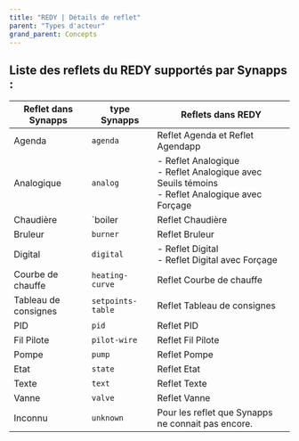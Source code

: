 ```yaml
---
title: "REDY | Détails de reflet"
parent: "Types d'acteur"
grand_parent: Concepts
---
```


## Liste des reflets du REDY supportés par Synapps :


| Reflet dans Synapps | type Synapps | Reflets dans REDY |
|---------------------|------| -------------------|
| Agenda | `agenda` | Reflet Agenda et Reflet Agendapp |
| Analogique | `analog` | - Reflet Analogique<br> - Reflet Analogique avec Seuils témoins<br> - Reflet Analogique avec Forçage |
| Chaudière | `boiler  | Reflet Chaudière |
| Bruleur | `burner` | Reflet Bruleur |
| Digital | `digital` | - Reflet Digital<br> - Reflet Digital avec Forçage |
| Courbe de chauffe | `heating-curve` | Reflet Courbe de chauffe |
| Tableau de consignes | `setpoints-table` | Reflet Tableau de consignes |
| PID | `pid` | Reflet PID |
| Fil Pilote | `pilot-wire` | Reflet Fil Pilote |
| Pompe | `pump` | Reflet Pompe |
| Etat | `state` | Reflet Etat |
| Texte | `text` | Reflet Texte |
| Vanne | `valve` | Reflet Vanne |
| Inconnu | `unknown` | Pour les reflet que Synapps ne connait pas encore. |

